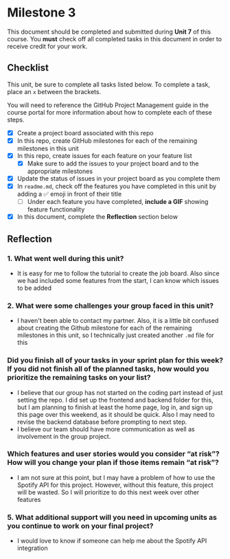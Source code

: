 # Milestone 3

This document should be completed and submitted during **Unit 7** of this course. You **must** check off all completed tasks in this document in order to receive credit for your work.

## Checklist

This unit, be sure to complete all tasks listed below. To complete a task, place an `x` between the brackets.

You will need to reference the GitHub Project Management guide in the course portal for more information about how to complete each of these steps.

- [x] Create a project board associated with this repo
- [x] In this repo, create GitHub milestones for each of the remaining milestones in this unit
- [x] In this repo, create issues for each feature on your feature list
  - [x] Make sure to add the issues to your project board and to the appropriate milestones
- [x] Update the status of issues in your project board as you complete them
- [x] In `readme.md`, check off the features you have completed in this unit by adding a ✅ emoji in front of their title
  - [ ] Under each feature you have completed, **include a GIF** showing feature functionality
- [x] In this document, complete the **Reflection** section below

## Reflection

### 1. What went well during this unit?
- It is easy for me to follow the tutorial to create the job board. Also since we had included some features from the start, I can know which issues to be added

### 2. What were some challenges your group faced in this unit?
- I haven't been able to contact my partner. Also, it is a little bit confused about creating the Github milestone for each of the remaining milestones in this unit, so I technically just created another `.md` file for this

### Did you finish all of your tasks in your sprint plan for this week? If you did not finish all of the planned tasks, how would you prioritize the remaining tasks on your list?

- I believe that our group has not started on the coding part instead of just setting the repo. I did set up the frontend and backend folder for this, but I am planning to finish at least the home page, log in, and sign up this page over this weekend, as it should be quick. Also I may need to revise the backend database before prompting to next step.
- I believe our team should have more communication as well as involvement in the group project.

### Which features and user stories would you consider “at risk”? How will you change your plan if those items remain “at risk”?

- I am not sure at this point, but I may have a problem of how to use the Spotify API for this project. However, without this feature, this project will be wasted. So I will prioritize to do this next week over other features

### 5. What additional support will you need in upcoming units as you continue to work on your final project?
- I would love to know if someone can help me about the Spotify API integration
